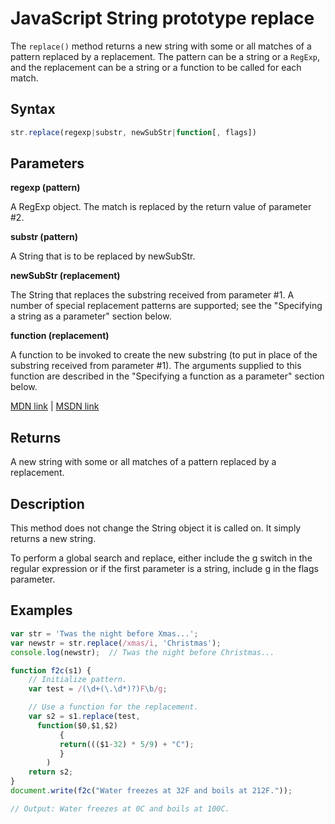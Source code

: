 # JavaScript String prototype replace

The `replace()` method returns a new string with some or all matches of a pattern replaced by a replacement. The pattern can be a string or a `RegExp`, and the replacement can be a string or a function to be called for each match.

## Syntax

```js
str.replace(regexp|substr, newSubStr|function[, flags])
```

## Parameters

**regexp (pattern)**

A RegExp object. The match is replaced by the return value of parameter #2.

**substr (pattern)**

A String that is to be replaced by newSubStr.

**newSubStr (replacement)**

 The String that replaces the substring received from parameter #1. A number of special replacement patterns are supported; see the "Specifying a string as a parameter" section below.

**function (replacement)**

A function to be invoked to create the new substring (to put in place of the substring received from parameter #1). The arguments supplied to this function are described in the "Specifying a function as a parameter" section below.

[MDN link](https://developer.mozilla.org/en-US/docs/Web/JavaScript/Reference/Global_Objects/String/replace) | [MSDN link](https://msdn.microsoft.com/en-us/LIBRary/t0kbytzc%28v=vs.94%29.aspx)

## Returns

A new string with some or all matches of a pattern replaced by a replacement.

## Description

This method does not change the String object it is called on. It simply returns a new string.

To perform a global search and replace, either include the g switch in the regular expression or if the first parameter is a string, include g in the flags parameter.

## Examples

```js
var str = 'Twas the night before Xmas...';
var newstr = str.replace(/xmas/i, 'Christmas');
console.log(newstr);  // Twas the night before Christmas...
```

```js
function f2c(s1) {
    // Initialize pattern.
    var test = /(\d+(\.\d*)?)F\b/g;

    // Use a function for the replacement.
    var s2 = s1.replace(test,
      function($0,$1,$2)
           { 
           return((($1-32) * 5/9) + "C");
           }
        )
    return s2;
}
document.write(f2c("Water freezes at 32F and boils at 212F."));

// Output: Water freezes at 0C and boils at 100C.
```
